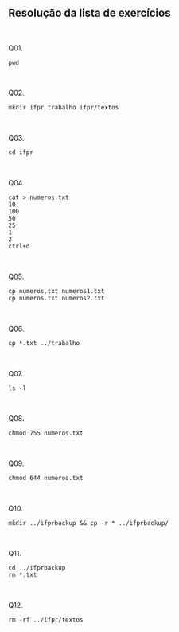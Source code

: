 ## Resolução da lista de exercícios

<br/>

Q01. 
```properties
pwd
```

<br/>

Q02.
```properties
mkdir ifpr trabalho ifpr/textos
```

<br/>

Q03.
```properties
cd ifpr
```

<br/>

Q04.
```properties
cat > numeros.txt
10
100
50
25
1
2
ctrl+d
```

<br/>

Q05.
```properties
cp numeros.txt numeros1.txt
cp numeros.txt numeros2.txt
```

<br/>

Q06.
```properties
cp *.txt ../trabalho
```

<br/>

Q07.
```properties
ls -l
``` 

<br/>

Q08.
```properties
chmod 755 numeros.txt 
```

<br/>

Q09.
```properties
chmod 644 numeros.txt
```

<br/>

Q10.
```properties
mkdir ../ifprbackup && cp -r * ../ifprbackup/
```

<br/>

Q11.
```properties
cd ../ifprbackup 
rm *.txt 
```

<br/>

Q12.
```properties
rm -rf ../ifpr/textos
```